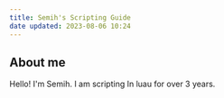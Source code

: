 ```yaml
---
title: Semih's Scripting Guide
date updated: 2023-08-06 10:24
---
```


## About me

Hello! I'm Semih. I am scripting In luau for over 3 years.
